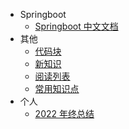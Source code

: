 <!-- _sidebar.md -->
<!-- 侧边导航栏 -->

* Springboot
    * [Springboot 中文文档](/document/spring/Spring中文文档.md)
* 其他
    * [代码块](/document/code/代码块.md)
    * [新知识](/document/page1/新知识.md)
    * [阅读列表](/document/other/阅读列表.md)
    * [常用知识点](/document/other/常用知识点.md)
* 个人
    * [2022 年终总结](/document/life/2022年终总结.md)
